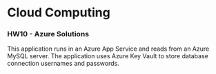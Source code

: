 # Cloud Computing 
### HW10 - Azure Solutions

This application runs in an Azure App Service and reads from an Azure MySQL server.
The application uses Azure Key Vault to store database connection usernames and passwords.
